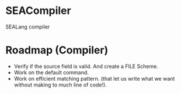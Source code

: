 # SEACompiler
SEALang compiler

# Roadmap (Compiler) 

- Verify if the source field is valid. And create a FILE Scheme.
- Work on the default command.
- Work on efficient matching pattern. (that let us write what we want without making to much line of code!).